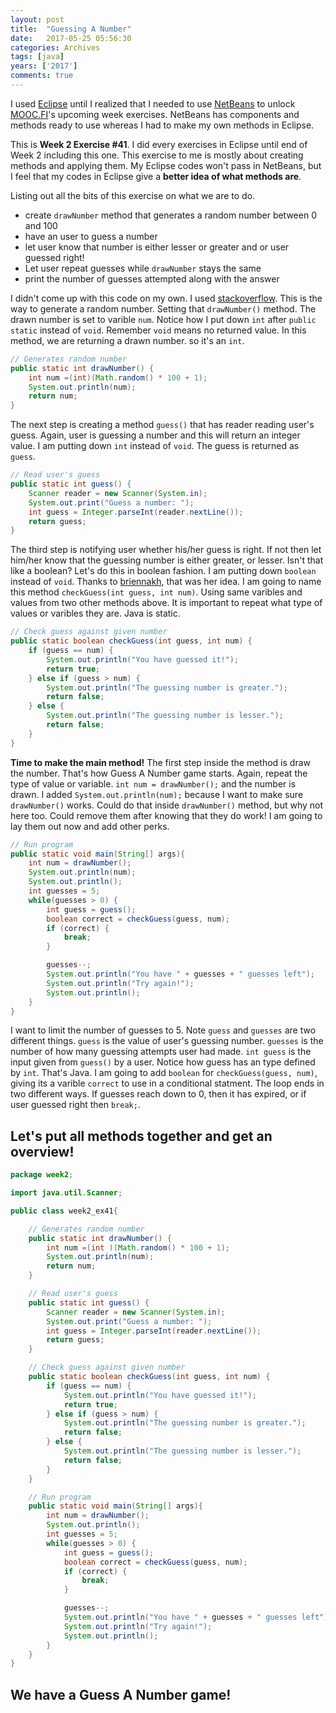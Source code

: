 ```yaml
---
layout: post
title:  "Guessing A Number"
date:   2017-05-25 05:56:30
categories: Archives
tags: [java]
years: ['2017']
comments: true
---
```



I used [Eclipse][Eclipse] until I realized that I needed to use [NetBeans][NetBeans] to unlock [MOOC.FI][MOOC.FI]'s upcoming week exercises. NetBeans has components and methods ready to use whereas I had to make my own methods in Eclipse.

This is <strong>Week 2 Exercise #41</strong>. I did every exercises in Eclipse until end of Week 2 including this one. This exercise to me is mostly about creating methods and applying them. My Eclipse codes won't pass in NetBeans, but I feel that my codes in Eclipse give a <strong>better idea of what methods are</strong>.

Listing out all the bits of this exercise on what we are to do.

- create `drawNumber` method that generates a random number between 0 and 100
- have an user to guess a number
- let user know that number is either lesser or greater and or user guessed right!
- Let user repeat guesses while `drawNumber` stays the same
- print the number of guesses attempted along with the answer


I didn't come up with this code on my own. I used [stackoverflow][stackoverflow]. This is the way to generate a random number. Setting that `drawNumber()` method. The drawn number is set to varible `num`. Notice how I put down `int` after `public static` instead of `void`. Remember `void` means no returned value. In this method, we are returning a drawn number. so it's an `int`.

```java    
// Generates random number
public static int drawNumber() {
    int num =(int)(Math.random() * 100 + 1);
    System.out.println(num);
    return num;
}
```

The next step is creating a method `guess()` that has reader reading user's guess. Again, user is guessing a number and this will return an integer value. I am putting down `int` instead of `void`. The guess is returned as `guess`.

```java
// Read user's guess
public static int guess() {
    Scanner reader = new Scanner(System.in);
    System.out.print("Guess a number: ");
    int guess = Integer.parseInt(reader.nextLine());
    return guess;
}
```

The third step is notifying user whether his/her guess is right. If not then let him/her know that the guessing number is either greater, or lesser. Isn't that like a boolean? Let's do this in boolean fashion. I am putting down `boolean` instead of `void`. Thanks to [briennakh][briennakh], that was her idea. I am going to name this method `checkGuess(int guess, int num)`. Using same varibles and values from two other methods above. It is important to repeat what type of values or varibles they are. Java is static.

```java
// Check guess against given number
public static boolean checkGuess(int guess, int num) {
    if (guess == num) {
        System.out.println("You have guessed it!");
        return true;
    } else if (guess > num) {
        System.out.println("The guessing number is greater.");
        return false;
    } else {
        System.out.println("The guessing number is lesser.");
        return false;
    }
}
```

<strong>Time to make the main method!</strong> The first step inside the method is draw the number. That's how Guess A Number game starts. Again, repeat the type of value or variable. `int num = drawNumber();` and the number is drawn. I added `System.out.println(num);` because I want to make sure `drawNumber()` works. Could do that inside `drawNumber()` method, but why not here too. Could remove them after knowing that they do work! I am going to lay them out now and add other perks.

```java
// Run program
public static void main(String[] args){
    int num = drawNumber();
    System.out.println(num);
    System.out.println();
    int guesses = 5;
    while(guesses > 0) {
        int guess = guess();
        boolean correct = checkGuess(guess, num);
        if (correct) {
            break;
        }

        guesses--;
        System.out.println("You have " + guesses + " guesses left");
        System.out.println("Try again!");
        System.out.println();
    }
}
```

I want to limit the number of guesses to 5. Note `guess` and `guesses` are two different things. `guess` is the value of user's guessing number. `guesses` is the number of how many guessing attempts user had made. `int guess` is the input given from `guess()` by a user. Notice how guess has an type defined by `int`. That's Java. I am going to add `boolean` for `checkGuess(guess, num)`, giving its a varible `correct` to use in a conditional statment. The loop ends in two different ways. If guesses reach down to 0, then it has expired, or if user guessed right then `break;`.

## Let's put all methods together and get an overview!

```java
package week2;

import java.util.Scanner;

public class week2_ex41{

    // Generates random number
    public static int drawNumber() {
        int num =(int )(Math.random() * 100 + 1);
        System.out.println(num);
        return num;
    }

    // Read user's guess
    public static int guess() {
        Scanner reader = new Scanner(System.in);
        System.out.print("Guess a number: ");
        int guess = Integer.parseInt(reader.nextLine());
        return guess;
    }

    // Check guess against given number
    public static boolean checkGuess(int guess, int num) {
        if (guess == num) {
            System.out.println("You have guessed it!");
            return true;
        } else if (guess > num) {
            System.out.println("The guessing number is greater.");
            return false;
        } else {
            System.out.println("The guessing number is lesser.");
            return false;
        }
    }

    // Run program
    public static void main(String[] args){
        int num = drawNumber();
        System.out.println();
        int guesses = 5;
        while(guesses > 0) {
            int guess = guess();
            boolean correct = checkGuess(guess, num);
            if (correct) {
                break;
            }

            guesses--;
            System.out.println("You have " + guesses + " guesses left");
            System.out.println("Try again!");
            System.out.println();
        }
    }
}
```

## We have a Guess A Number game!    

[NetBeans]: https://www.netbeans.org
[Eclipse]: http://www.eclipse.org/downloads/packages/
[MOOC.FI]: https://www.mooc.fi/
[stackoverflow]: https://www.stackoverflow.com
[briennakh]: https://github.com/briennakh
